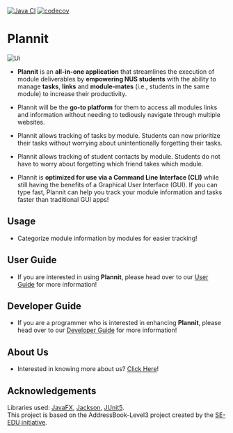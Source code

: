 [![Java CI](https://github.com/AY2223S1-CS2103T-T10-1/tp/actions/workflows/gradle.yml/badge.svg?branch=master)](https://github.com/AY2223S1-CS2103T-T10-1/tp/actions/workflows/gradle.yml)
[![codecov](https://codecov.io/gh/AY2223S1-CS2103T-T10-1/tp/branch/master/graph/badge.svg?token=VXM3PV6R6B)](https://codecov.io/gh/AY2223S1-CS2103T-T10-1/tp)

# Plannit

![Ui](docs/images/Ui.png)

* **Plannit** is an **all-in-one application** that streamlines the execution of module
  deliverables by **empowering NUS students** with the ability to manage **tasks**, **links** and 
  **module-mates** (i.e., students in the same module) to increase their productivity.

* Plannit will be the **go-to platform** for them to access all modules links and information without needing to tediously navigate through multiple websites.

* Plannit allows tracking of tasks by module. Students can now prioritize their tasks without worrying about unintentionally forgetting their tasks.

* Plannit allows tracking of student contacts by module. Students do not have to worry about forgetting which friend takes which module.

* Plannit is **optimized for use via a Command Line Interface (CLI)** while still having the benefits of a Graphical User Interface (GUI). If you can type fast, Plannit can help you track your module information and tasks faster than traditional GUI apps!

## Usage

* Categorize module information by modules for easier tracking!

## User Guide

* If you are interested in using **Plannit**, please head over to our [User Guide](docs/UserGuide.md) for more information!

## Developer Guide

* If you are a programmer who is interested in enhancing **Plannit**, please head over to our [Developer Guide](docs/DeveloperGuide.md) for more information!

## About Us

* Interested in knowing more about us? [Click Here](docs/AboutUs.md)!

## Acknowledgements
Libraries used: [JavaFX](https://openjfx.io), [Jackson](https://github.com/FasterXML/jackson), [JUnit5](https://github.com/junit-team/junit5). <br>
This project is based on the AddressBook-Level3 project created by the [SE-EDU initiative](https://se-education.org).
